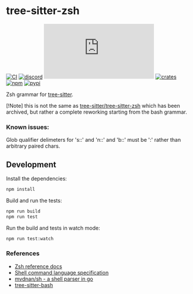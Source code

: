 # tree-sitter-zsh

[![CI][ci]](https://github.com/tree-sitter/tree-sitter-zsh/actions/workflows/ci.yml)
[![discord][discord]](https://discord.gg/w7nTvsVJhm)
[![matrix][matrix]](https://matrix.to/#/#tree-sitter-chat:matrix.org)
[![crates][crates]](https://crates.io/crates/tree-sitter-zsh)
[![npm][npm]](https://www.npmjs.com/package/tree-sitter-zsh)
[![pypi][pypi]](https://pypi.org/project/tree-sitter-zsh)

Zsh grammar for [tree-sitter](https://github.com/tree-sitter/tree-sitter).

[!Note] this is not the same as [tree-sitter/tree-sitter-zsh](https://github.com/tree-sitter-grammars/tree-sitter-zsh) 
which has been archived, but rather a complete reworking starting
from the bash grammar.

### Known issues:
 
Glob qualifier delimeters for 's::' and 'n::' and 'b::' must be ':' rather
than arbitrary paired chars.

## Development

Install the dependencies:

```sh
npm install
```

Build and run the tests:

```sh
npm run build
npm run test
```

Run the build and tests in watch mode:

```sh
npm run test:watch
```

### References

- [Zsh reference docs](https://zsh.sourceforge.io/Doc/Release/zsh_toc.html)
- [Shell command language specification](http://pubs.opengroup.org/onlinepubs/9699919799/utilities/V3_chap02.html)
- [mvdnan/sh - a shell parser in go](https://github.com/mvdan/sh)
- [tree-sitter-bash](https://github.com/tree-sitter/tree-sitter-bash)

[ci]: https://img.shields.io/github/actions/workflow/status/tree-sitter/tree-sitter-zsh/ci.yml?logo=github&label=CI
[discord]: https://img.shields.io/discord/1063097320771698699?logo=discord&label=discord
[matrix]: https://img.shields.io/matrix/tree-sitter-chat%3Amatrix.org?logo=matrix&label=matrix
[npm]: https://img.shields.io/npm/v/tree-sitter-zsh?logo=npm
[crates]: https://img.shields.io/crates/v/tree-sitter-zsh?logo=rust
[pypi]: https://img.shields.io/pypi/v/tree-sitter-zsh?logo=pypi&logoColor=ffd242
